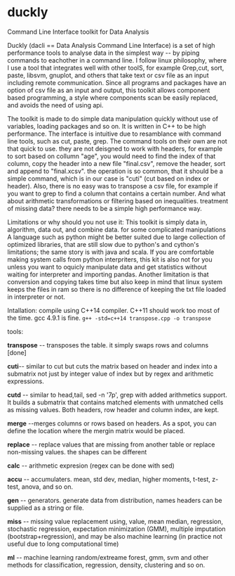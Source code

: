 duckly
======

Command Line Interface toolkit for Data Analysis



Duckly (dacli == Data Analysis Command Line Interface) is a set of high performance tools to analyse data in the simplest way -- by piping commands to eachother in a command line. I follow linux philosophy, where I use a tool that integrates well with other toolS, for example Grep,cut, sort, paste, libsvm, gnuplot, and others that take text or csv file as an input including remote communication. Since all programs and packages have an option of csv file as an input and output, this toolkit allows component based programming, a style where components scan be easily replaced, and avoids the need of using api. 

The toolkit is made to do simple data manipulation quickly without use of variables, loading packages and so on. It is written in C++ to be high performance. The interface is intuitive due to resamblance with command line tools, such as cut, paste, grep. The command tools on their own are not that quick to use. they are not deisgned to work with headers, for example to sort based on collumn "age", you would need to find the index of that column, copy the header into a new file "final.csv", remove the header, sort and append to "final.xcsv". the operation is so common, that it should be a simple command, which is in our case is "cuti" (cut based on index or header). Also, there is no easy was to transpose a csv file, for example if you want to grep to find a column that contains a certain number. And what about arithmetic transformations or filtering based on inequalities. treatment of missing data? there needs to be a simple high performance way. 

Limitations or why should you not use it:
This toolkit is simply data in, algorithm, data out, and combine data. for some complicated manipulations A language such as python might be better suited due to large collection of optimized libraries, that are still slow due to python's and cython's limitations; the same story is with java and scala. 
If you are comfortable making system calls from python interpriters, this kit is also not for you unless you want to oquicly manipulate data and get statistics without waiting for interpreter and importing pandas.
Another limitation is that conversion and copying takes time but also keep in mind that linux system keeps the files in ram so there is no difference of keeping the txt file loaded in interpreter or not. 

Intallation:
compile using C++14 compiler. C++11 should work too most of the time. gcc 4.9.1 is fine. `g++ -std=c++14 transpose.cpp -o transpose`

tools:

**transpose** -- transposes the table. it simply swaps rows and columns [done]

**cuti**-- similar to cut but cuts the matrix based on header and index into a submatrix not just by integer value of index but by regex and arithmetic expressions.

**cutd** -- similar to head,tail, sed -n '7p', grep with added arithmetics support. It builds a submatrix that contains matched elements with unmatched cells as missing values. Both headers, row header and column index, are kept.

**merge** --merges columns or rows based on headers. As a spot, you can define the location where the mergin matrix would be placed.

**replace** -- replace values that are missing from another table or replace non-missing values. the shapes can be different

**calc** -- arithmetic expresion (regex can be done with sed)

**accu** -- accumulaters. mean, std dev, median, higher moments, t-test, z-test, anova, and so on.

**gen** -- generators.  generate data from distribution, names headers can be supplied as a string or file.

**miss** -- missing value replacement using, value, mean median, regression, stochastic regression, expectation minimization (GMM), multiple imputation (bootstrap+regression), and may be also machine learning (in practice not useful due to long computational time)

**ml** -- machine learning random/extreame forest, gmm, svm and other methods for classification, regression, density, clustering and so on. 


